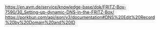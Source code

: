 https://en.avm.de/service/knowledge-base/dok/FRITZ-Box-7590/30_Setting-up-dynamic-DNS-in-the-FRITZ-Box/
https://porkbun.com/api/json/v3/documentation#DNS%20Edit%20Record%20by%20Domain%20and%20ID
